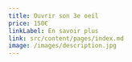 ```yaml
---
title: Ouvrir son 3e oeil
price: 150€
linkLabel: En savoir plus
link: src/content/pages/index.md
image: /images/description.jpg
---
```


